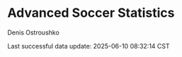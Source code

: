 # Advanced Soccer Statistics
Denis Ostroushko

<!-- gfm -->

Last successful data update: 2025-06-10 08:32:14 CST
